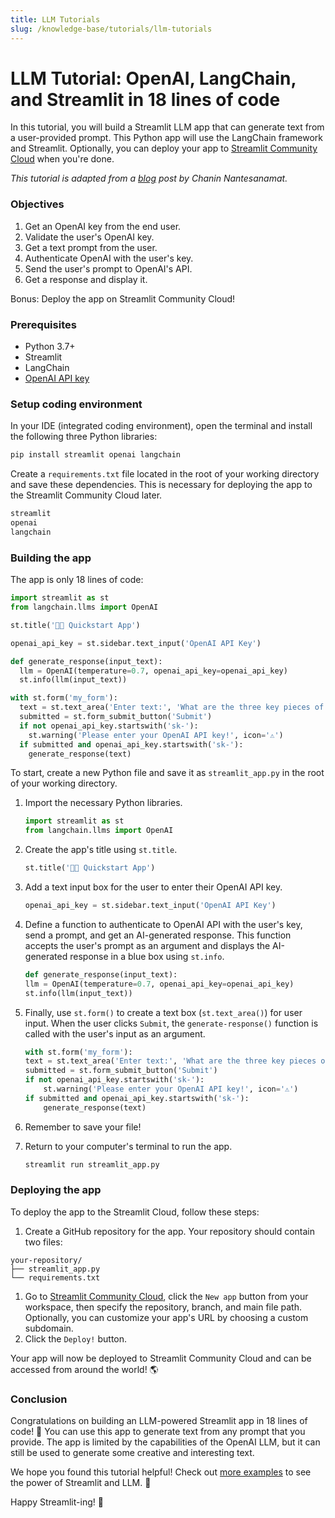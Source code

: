 ```yaml
---
title: LLM Tutorials
slug: /knowledge-base/tutorials/llm-tutorials
---
```


# LLM Tutorial: OpenAI, LangChain, and Streamlit in 18 lines of code

In this tutorial, you will build a Streamlit LLM app that can generate text from a user-provided prompt. This Python app will use the LangChain framework and Streamlit. Optionally, you can deploy your app to [Streamlit Community Cloud](https://streamlit.io/cloud) when you're done.

*This tutorial is adapted from a [blog](https://blog.streamlit.io/langchain-tutorial-1-build-an-llm-powered-app-in-18-lines-of-code/) post by Chanin Nantesanamat.*

<Cloud src="https://doc-tutorial-llm-18-lines-of-code.streamlit.app/?embed=true" height="600" />

### Objectives

1. Get an OpenAI key from the end user.
2. Validate the user's OpenAI key.
3. Get a text prompt from the user.
4. Authenticate OpenAI with the user's key.
5. Send the user's prompt to OpenAI's API.
6. Get a response and display it.

Bonus: Deploy the app on Streamlit Community Cloud!

### Prerequisites

- Python 3.7+
- Streamlit
- LangChain
- [OpenAI API key](https://platform.openai.com/account/api-keys?ref=blog.streamlit.io)

### Setup coding environment

In your IDE (integrated coding environment), open the terminal and install the following three Python libraries:

```python
pip install streamlit openai langchain
```

Create a `requirements.txt` file located in the root of your working directory and save these dependencies. This is necessary for deploying the app to the Streamlit Community Cloud later.

```python
streamlit
openai
langchain
```

### Building the app

The app is only 18 lines of code:

```python
import streamlit as st
from langchain.llms import OpenAI

st.title('🦜🔗 Quickstart App')

openai_api_key = st.sidebar.text_input('OpenAI API Key')

def generate_response(input_text):
  llm = OpenAI(temperature=0.7, openai_api_key=openai_api_key)
  st.info(llm(input_text))

with st.form('my_form'):
  text = st.text_area('Enter text:', 'What are the three key pieces of advice for learning how to code?')
  submitted = st.form_submit_button('Submit')
  if not openai_api_key.startswith('sk-'):
    st.warning('Please enter your OpenAI API key!', icon='⚠')
  if submitted and openai_api_key.startswith('sk-'):
    generate_response(text)
```

To start, create a new Python file and save it as `streamlit_app.py` in the root of your working directory.

1. Import the necessary Python libraries.

    ```python
    import streamlit as st
    from langchain.llms import OpenAI
    ```

2. Create the app's title using `st.title`.

    ```python
    st.title('🦜🔗 Quickstart App')
    ```

3. Add a text input box for the user to enter their OpenAI API key.

    ```python
    openai_api_key = st.sidebar.text_input('OpenAI API Key')
    ```

4. Define a function to authenticate to OpenAI API with the user's key, send a prompt, and get an AI-generated response. This function accepts the user's prompt as an argument and displays the AI-generated response in a blue box using `st.info`.

    ```python
    def generate_response(input_text):
    llm = OpenAI(temperature=0.7, openai_api_key=openai_api_key)
    st.info(llm(input_text))
    ```

5. Finally, use `st.form()` to create a text box (`st.text_area()`) for user input. When the user clicks `Submit`, the `generate-response()` function is called with the user's input as an argument.

    ```python
    with st.form('my_form'):
    text = st.text_area('Enter text:', 'What are the three key pieces of advice for learning how to code?')
    submitted = st.form_submit_button('Submit')
    if not openai_api_key.startswith('sk-'):
        st.warning('Please enter your OpenAI API key!', icon='⚠')
    if submitted and openai_api_key.startswith('sk-'):
        generate_response(text)
    ```

6. Remember to save your file!
7. Return to your computer's terminal to run the app.

    ```bash
    streamlit run streamlit_app.py
    ```

### Deploying the app

To deploy the app to the Streamlit Cloud, follow these steps:

1. Create a GitHub repository for the app. Your repository should contain two files:

```
your-repository/
├── streamlit_app.py
└── requirements.txt
```

1. Go to [Streamlit Community Cloud](http://share.streamlit.io), click the `New app` button from your workspace, then specify the repository, branch, and main file path. Optionally, you can customize your app's URL by choosing a custom subdomain.
2. Click the `Deploy!` button.

Your app will now be deployed to Streamlit Community Cloud and can be accessed from around the world! 🌎

### Conclusion

Congratulations on building an LLM-powered Streamlit app in 18 lines of code! 🥳 You can use this app to generate text from any prompt that you provide. The app is limited by the capabilities of the OpenAI LLM, but it can still be used to generate some creative and interesting text.

We hope you found this tutorial helpful! Check out [more examples](https://streamlit.io/generative-ai) to see the power of Streamlit and LLM. 💖

Happy Streamlit-ing! 🎈
